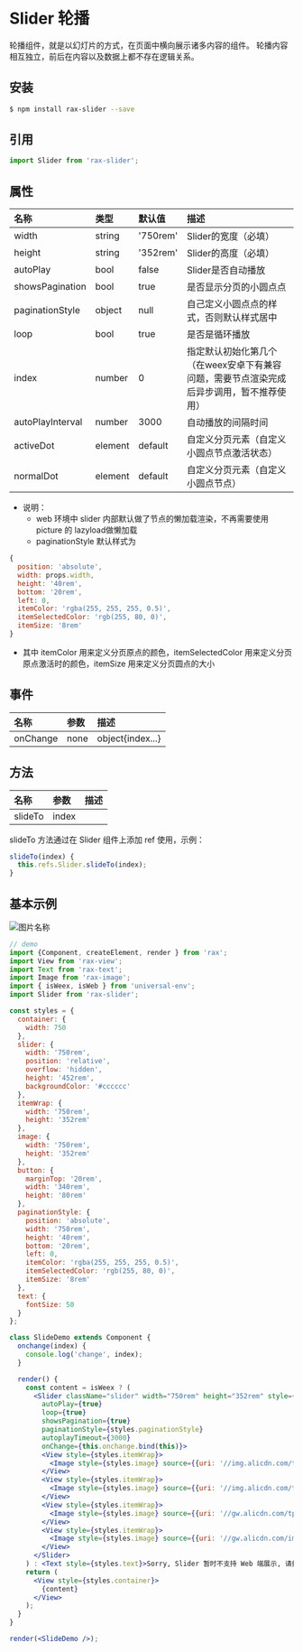 # Slider 轮播

轮播组件，就是以幻灯片的方式，在页面中横向展示诸多内容的组件。 轮播内容相互独立，前后在内容以及数据上都不存在逻辑关系。

## 安装

```bash
$ npm install rax-slider --save
```

## 引用

```jsx
import Slider from 'rax-slider';
```

## 属性

| 名称               | 类型      | 默认值      | 描述                                       |
| :--------------- | :------ | :------- | :--------------------------------------- |
| width            | string  | '750rem' | Slider的宽度（必填）                            |
| height           | string  | '352rem' | Slider的高度（必填）                            |
| autoPlay         | bool    | false    | Slider是否自动播放                             |
| showsPagination  | bool    | true     | 是否显示分页的小圆点点                              |
| paginationStyle  | object  | null     | 自己定义小圆点点的样式，否则默认样式居中                     |
| loop             | bool    | true     | 是否是循环播放                                  |
| index            | number  | 0        | 指定默认初始化第几个（在weex安卓下有兼容问题，需要节点渲染完成后异步调用，暂不推荐使用） |
| autoPlayInterval | number  | 3000     | 自动播放的间隔时间                                |
| activeDot        | element | default  | 自定义分页元素（自定义小圆点节点激活状态）                    |
| normalDot        | element | default  | 自定义分页元素（自定义小圆点节点）                        |

- 说明：
  - web 环境中 slider 内部默认做了节点的懒加载渲染，不再需要使用 picture 的 lazyload做懒加载
  - paginationStyle 默认样式为

```jsx
{
  position: 'absolute',
  width: props.width,
  height: '40rem',
  bottom: '20rem',
  left: 0,
  itemColor: 'rgba(255, 255, 255, 0.5)',
  itemSelectedColor: 'rgb(255, 80, 0)',
  itemSize: '8rem'
}
```

- 其中 itemColor 用来定义分页原点的颜色，itemSelectedColor 用来定义分页原点激活时的颜色，itemSize 用来定义分页圆点的大小

## 事件

| 名称       | 参数   | 描述               |
| :------- | :--- | :--------------- |
| onChange | none | object{index...} |

## 方法

| 名称      | 参数    | 描述   |
| :------ | :---- | ---- |
| slideTo | index |      |

slideTo 方法通过在 Slider 组件上添加 ref 使用，示例：

```jsx
slideTo(index) {
  this.refs.Slider.slideTo(index);
}
```



## 基本示例


<img src="https://img.alicdn.com/tps/TB1Wk18KVXXXXbYXVXXXXXXXXXX-392-211.gif" alt="图片名称" align=center />

```jsx
// demo
import {Component, createElement, render } from 'rax';
import View from 'rax-view';
import Text from 'rax-text';
import Image from 'rax-image';
import { isWeex, isWeb } from 'universal-env';
import Slider from 'rax-slider';

const styles = {
  container: {
    width: 750
  },
  slider: {  
    width: '750rem',
    position: 'relative',
    overflow: 'hidden',
    height: '452rem',
    backgroundColor: '#cccccc' 
  },
  itemWrap: {
    width: '750rem',  
    height: '352rem'
  },
  image: {
    width: '750rem',
    height: '352rem' 
  },
  button: {
    marginTop: '20rem',
    width: '340rem',
    height: '80rem'
  },
  paginationStyle: {
    position: 'absolute',
    width: '750rem',
    height: '40rem',
    bottom: '20rem',
    left: 0,
    itemColor: 'rgba(255, 255, 255, 0.5)',
    itemSelectedColor: 'rgb(255, 80, 0)',
    itemSize: '8rem'
  },
  text: {
    fontSize: 50
  }
};

class SlideDemo extends Component {
  onchange(index) {
    console.log('change', index);
  }

  render() {
    const content = isWeex ? (
      <Slider className="slider" width="750rem" height="352rem" style={styles.slider}
        autoPlay={true}
        loop={true}
        showsPagination={true}
        paginationStyle={styles.paginationStyle}
        autoplayTimeout={3000}
        onChange={this.onchange.bind(this)}>
        <View style={styles.itemWrap}>
          <Image style={styles.image} source={{uri: '//img.alicdn.com/tps/TB1m2LyJFXXXXbHXpXXXXXXXXXX-1125-352.jpg_q50.jpg'}} />
        </View>
        <View style={styles.itemWrap}>
          <Image style={styles.image} source={{uri: '//img.alicdn.com/tps/TB1ogUvJFXXXXaAXXXXXXXXXXXX-1125-352.jpg_q50.jpg'}} />
        </View>
        <View style={styles.itemWrap}>
          <Image style={styles.image} source={{uri: '//gw.alicdn.com/tps/i4/TB1pgxYJXXXXXcAXpXXrVZt0FXX-640-200.jpg_q50.jpg'}} />
        </View>
        <View style={styles.itemWrap}>
          <Image style={styles.image} source={{uri: '//gw.alicdn.com/imgextra/i4/3/TB2STElaohnpuFjSZFPXXb_4XXa_!!3-0-yamato.jpg_q50.jpg'}} />
        </View>
      </Slider>
    ) : <Text style={styles.text}>Sorry, Slider 暂时不支持 Web 端展示, 请扫码预览。</Text>;
    return (
      <View style={styles.container}>
        {content}
      </View>
    );
  }
}

render(<SlideDemo />);
```

